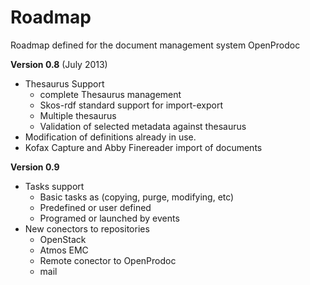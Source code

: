 # Roadmap #

Roadmap defined for the document management system OpenProdoc

**Version 0.8**  (July 2013)

  * Thesaurus Support
    * complete Thesaurus management
    * Skos-rdf standard support for import-export
    * Multiple thesaurus
    * Validation of selected metadata against thesaurus
  * Modification of definitions already in use.
  * Kofax Capture and Abby Finereader import of documents

**Version 0.9**

  * Tasks support
    * Basic tasks as (copying, purge, modifying, etc)
    * Predefined or user defined
    * Programed or launched by events
  * New conectors to repositories
    * OpenStack
    * Atmos EMC
    * Remote conector to OpenProdoc
    * mail